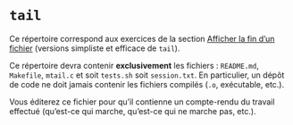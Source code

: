 #   `tail`

Ce répertoire correspond aux exercices de la section
[Afficher la fin d’un
fichier](http://www.fil.univ-lille1.fr/~hym/e/pds/tp/tdfs-cmd.html#tail)
(versions simpliste et efficace de `tail`).

Ce répertoire devra contenir **exclusivement** les fichiers :
`README.md`, `Makefile`, `mtail.c` et soit `tests.sh` soit
`session.txt`.
En particulier, un dépôt de code ne doit jamais contenir les fichiers
compilés (`.o`, exécutable, etc.).

Vous éditerez ce fichier pour qu’il contienne un compte-rendu du
travail effectué (qu’est-ce qui marche, qu’est-ce qui ne marche pas,
etc.).
